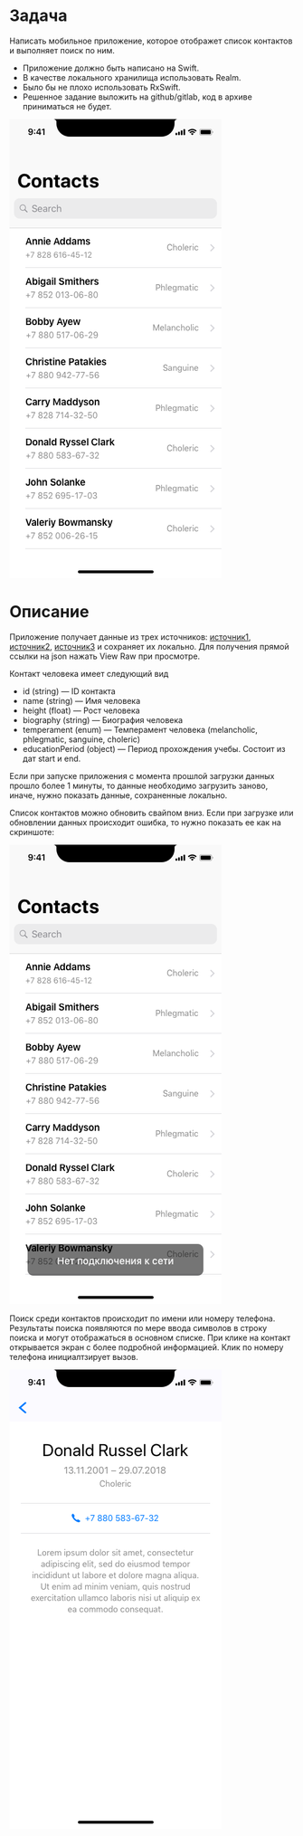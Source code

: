 # Задача
Написать мобильное приложение, которое отображет список контактов и выполняет поиск по ним.
 - Приложение должно быть написано на Swift.
 - В качестве локального хранилища использовать Realm.
 - Было бы не плохо использовать RxSwift. 
 - Решенное задание выложить на github/gitlab, код в архиве приниматься не будет.

![Список контактов](static/Contacts.png)

# Описание
Приложение получает данные из трех источников: [источник1](json/generated-01.json), [источник2](json/generated-02.json), [источник3](json/generated-03.json) и сохраняет их локально. Для получения прямой ссылки на json нажать View Raw при просмотре.

Контакт человека имеет следующий вид
- id (string) — ID контакта
- name (string) — Имя человека
- height (float) — Рост человека
- biography (string) — Биография человека
- temperament (enum) — Темперамент человека (melancholic, phlegmatic, sanguine, choleric)
- educationPeriod (object) — Период прохождения учебы. Состоит из дат start и end.

Если при запуске приложения с момента прошлой загрузки данных прошло более 1 минуты, то данные необходимо загрузить заново, иначе, нужно показать данные, сохраненные локально.

Список контактов можно обновить свайпом вниз. Если при загрузке или обновлении данных происходит ошибка, то нужно показать ее как на скриншоте:

![Ошибка при загрузке](static/Contacts_Error.png)

Поиск среди контактов происходит по имени или номеру телефона. Результаты поиска появляются по мере ввода символов в строку поиска и могут отображаться в основном списке. При клике на контакт открывается экран с более подробной информацией. Клик по номеру телефона инициалтзирует вызов.

![Описание контакта](static/Profile.png)
